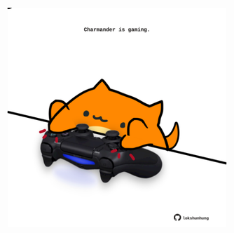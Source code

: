 <!-- built at 16/05/2023, 21:01:04 UTC -->
<p align="center">
  <img width="500" height="500" src="./ReadmeImage.svg">
</p>
